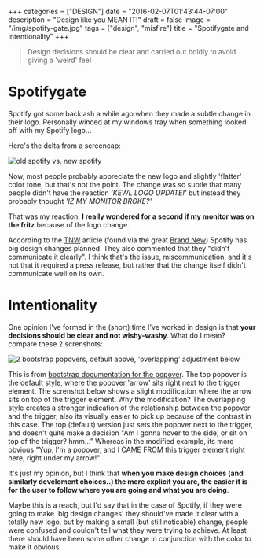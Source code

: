 +++
categories = ["DESIGN"]
date = "2016-02-07T01:43:44-07:00"
description = "Design like you MEAN IT!"
draft = false
image = "/img/spotify-gate.jpg"
tags = ["design", "misfire"]
title = "Spotifygate and Intentionality"
+++

> Design decisions should be clear and carried out boldly to avoid giving a 'weird' feel

# Spotifygate

Spotify got some backlash a while  ago when they made a subtle change in their logo.  Personally winced at my windows tray when something looked off with my Spotify logo...

Here's the delta from a screencap:

![old spotify vs. new spotify](/img/spotify-delta.png)

Now, most people probably appreciate the new logo and slightly 'flatter' color tone, but that's not the point.  The change was so subtle that many people didn't have the reaction *'KEWL LOGO UPDATE!'* but instead they probably thought *'IZ MY MONITOR BROKE?'*

That was my reaction, **I really wondered for a second if my monitor was on the fritz** because of the logo change.

According to the [TNW](http://thenextweb.com/dd/2015/07/20/wow-thats-green/) article (found via the great [Brand New](http://www.underconsideration.com/brandnew/archives/spotifygate.php)) Spotify has big design changes planned.  They also commented that they "didn't communicate it clearly".  I think that's the issue, miscommunication, and it's not that it required a press release, but rather that the change itself didn't communicate well on its own. 

# Intentionality

One opinion I've formed in the (short) time I've worked in design is that **your decisions should be clear and not wishy-washy**.  What do I mean? compare these 2 screnshots:

![2 bootstrap popovers, default above, 'overlapping' adjustment below](/img/bootstrap-popover-overlap.png)

This is from [bootstrap documentation for the popover](http://getbootstrap.com/javascript/#popovers).  The top popover is the default style, where the popover 'arrow' sits right next to the trigger element.  The screnshot below shows a slight modification where the arrow sits on top of the trigger element.  Why the modification?  The overlapping style creates a stronger indication of the relationship between the popover and the trigger, also its visually easier to pick up because of the contrast in this case.  The top (default) version just sets the popover next to the trigger, and doesn't quite make a decision "Am I gonna hover to the side, or sit on top of the trigger? hmm..."  Whereas in the modified example, its more obvious "Yup, I'm a popover, and I CAME FROM this trigger element right here, right under my arrow!"

It's just my opinion, but I think that **when you make design choices (and similarly develoment choices..) the more explicit you are, the easier it is for the user to follow where you are going and what you are doing**.

Maybe this is a reach, but I'd say that in the case of Spotify, if they were going to make 'big design changes' they should've made it clear with a totally new logo, but by making a small (but still noticable) change, people were confused and couldn't tell what they were trying to achieve.  At least there should have been some other change in conjunction with the color to make it obvious.

